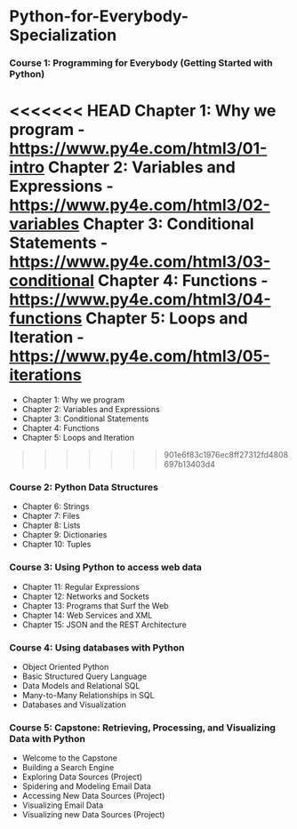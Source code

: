 # Python-for-Everybody-Specialization

### Course 1: Programming for Everybody (Getting Started with Python)
<<<<<<< HEAD
Chapter 1: Why we program - https://www.py4e.com/html3/01-intro
Chapter 2: Variables and Expressions - https://www.py4e.com/html3/02-variables
Chapter 3: Conditional Statements - https://www.py4e.com/html3/03-conditional
Chapter 4: Functions - https://www.py4e.com/html3/04-functions
Chapter 5: Loops and Iteration - https://www.py4e.com/html3/05-iterations
=======
- Chapter 1: Why we program
- Chapter 2: Variables and Expressions
- Chapter 3: Conditional Statements
- Chapter 4: Functions
- Chapter 5: Loops and Iteration
>>>>>>> 901e6f83c1976ec8ff27312fd4808697b13403d4

### Course 2: Python Data Structures
- Chapter 6: Strings
- Chapter 7: Files
- Chapter 8: Lists
- Chapter 9: Dictionaries
- Chapter 10: Tuples

### Course 3: Using Python to access web data
- Chapter 11: Regular Expressions
- Chapter 12: Networks and Sockets
- Chapter 13: Programs that Surf the Web
- Chapter 14: Web Services and XML
- Chapter 15: JSON and the REST Architecture 

### Course 4: Using databases with Python
- Object Oriented Python
- Basic Structured Query Language
- Data Models and Relational SQL
- Many-to-Many Relationships in SQL
- Databases and Visualization

### Course 5: Capstone: Retrieving, Processing, and Visualizing Data with Python
- Welcome to the Capstone
- Building a Search Engine
- Exploring Data Sources (Project)
- Spidering and Modeling Email Data
- Accessing New Data Sources (Project)
- Visualizing Email Data
- Visualizing new Data Sources (Project)



